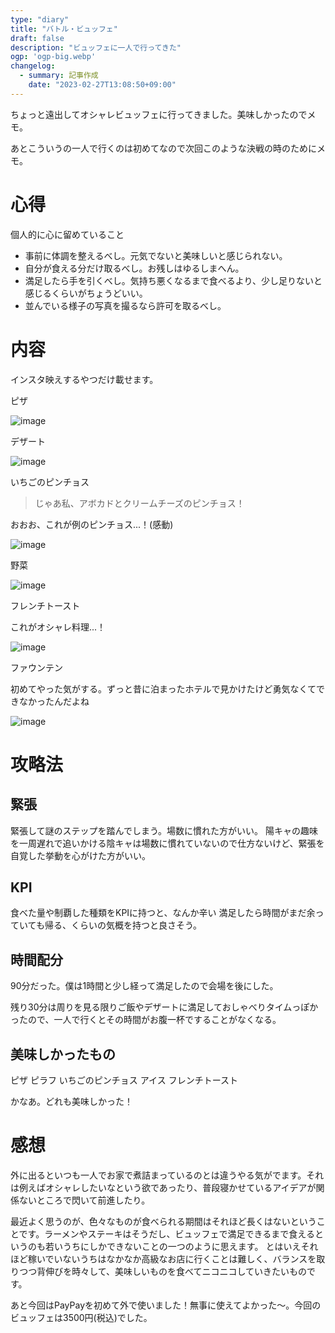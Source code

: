 ```yaml
---
type: "diary"
title: "バトル・ビュッフェ"
draft: false
description: "ビュッフェに一人で行ってきた"
ogp: 'ogp-big.webp'
changelog:
  - summary: 記事作成
    date: "2023-02-27T13:08:50+09:00"
---
```


<!-- titleは自動で入る -->
ちょっと遠出してオシャレビュッフェに行ってきました。美味しかったのでメモ。

あとこういうの一人で行くのは初めてなので次回このような決戦の時のためにメモ。

# 心得

個人的に心に留めていること

- 事前に体調を整えるべし。元気でないと美味しいと感じられない。
- 自分が食える分だけ取るべし。お残しはゆるしまへん。
- 満足したら手を引くべし。気持ち悪くなるまで食べるより、少し足りないと感じるくらいがちょうどいい。
- 並んでいる様子の写真を撮るなら許可を取るべし。

# 内容

インスタ映えするやつだけ載せます。

ピザ

![image](1.png)

デザート

![image](2.png)

いちごのピンチョス

> じゃあ私、アボカドとクリームチーズのピンチョス！

おおお、これが例のピンチョス...！(感動)

![image](3.png)

野菜

![image](4.png)

フレンチトースト

これがオシャレ料理...！

![image](5.png)

ファウンテン

初めてやった気がする。ずっと昔に泊まったホテルで見かけたけど勇気なくてできなかったんだよね

![image](6.png)

# 攻略法

## 緊張

緊張して謎のステップを踏んでしまう。場数に慣れた方がいい。
陽キャの趣味を一周遅れで追いかける陰キャは場数に慣れていないので仕方ないけど、緊張を自覚した挙動を心がけた方がいい。

## KPI

食べた量や制覇した種類をKPIに持つと、なんか辛い
満足したら時間がまだ余っていても帰る、くらいの気概を持つと良さそう。

## 時間配分

90分だった。僕は1時間と少し経って満足したので会場を後にした。

残り30分は周りを見る限りご飯やデザートに満足しておしゃべりタイムっぽかったので、一人で行くとその時間がお腹一杯ですることがなくなる。

## 美味しかったもの

ピザ
ピラフ
いちごのピンチョス
アイス
フレンチトースト

かなあ。どれも美味しかった！

# 感想

外に出るといつも一人でお家で煮詰まっているのとは違うやる気がでます。それは例えばオシャレしたいなという欲であったり、普段寝かせているアイデアが関係ないところで閃いて前進したり。

最近よく思うのが、色々なものが食べられる期間はそれほど長くはないということです。ラーメンやステーキはそうだし、ビュッフェで満足できるまで食えるというのも若いうちにしかできないことの一つのように思えます。
とはいえそれほど稼いでいないうちはなかなか高級なお店に行くことは難しく、バランスを取りつつ背伸びを時々して、美味しいものを食べてニコニコしていきたいものです。

あと今回はPayPayを初めて外で使いました！無事に使えてよかった〜。今回のビュッフェは3500円(税込)でした。
